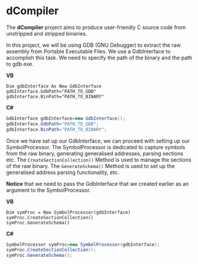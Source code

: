 # dCompiler

The **dCompiler** project aims to produce user-friendly C source code from unstripped and stripped binaries.

In this project, we will be using GDB (GNU Debugger) to extract the raw assembly from Portable Executable Files.
We use a GdbInterface to accomplish this task. We need to specify the path of the binary and the path to gdb.exe.

**VB**
```VB
Dim gdbInterface As New GdbInterface
gdbInterface.GdbPath="PATH_TO_GDB"
gdbInterface.BinPath="PATH_TO_BINARY"
```

**C#**
```C#
GdbInterface gdbInterface=new GdbInterface();
gdbInterface.GdbPath="PATH_TO_GDB";
gdbInterface.BinPath="PATH_TO_BINARY";
```

Once we have set up our GdbInterface, we can proceed with setting up our SymbolProcessor.
The SymbolProcessor is dedicated to capture symbols from the raw binary, generating generalised addresses, parsing sections etc.
The `CreateSectionCollection()` Method is used to manage the sections of the raw binary.
The `GenerateSchema()` Method is used to set up the generalised address parsing functionality, etc.

**Notice** that we need to pass the GdbInterface that we created earlier as an argument to the SymbolProcessor. 

**VB**
```VB
Dim symProc = New SymbolProcessor(gdbInterface)
symProc.CreateSectionCollection()
symProc.GenerateSchema()
```

**C#**
```C#
SymbolProcessor symProc=new SymbolProcessor(gdbInterface);
symProc.CreateSectionCollection();
symProc.GenerateSchema();
```


